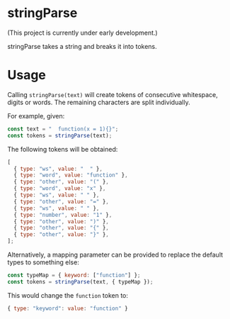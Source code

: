 # stringParse

(This project is currently under early development.)

stringParse takes a string and breaks it into tokens.

# Usage

Calling `stringParse(text)` will create tokens of consecutive whitespace, digits or words. The remaining characters are split individually.

For example, given:

```javascript
const text = "  function(x = 1){}";
const tokens = stringParse(text);
```

The following tokens will be obtained:

```javascript
[
  { type: "ws", value: "  " },
  { type: "word", value: "function" },
  { type: "other", value: "(" },
  { type: "word", value: "x" },
  { type: "ws", value: " " },
  { type: "other", value: "=" },
  { type: "ws", value: " " },
  { type: "number", value: "1" },
  { type: "other", value: ")" },
  { type: "other", value: "{" },
  { type: "other", value: "}" },
];
```

Alternatively, a mapping parameter can be provided to replace the default types to something else:

```javascript
const typeMap = { keyword: ["function"] };
const tokens = stringParse(text, { typeMap });
```

This would change the `function` token to:

```javascript
{ type: "keyword": value: "function" }
```
